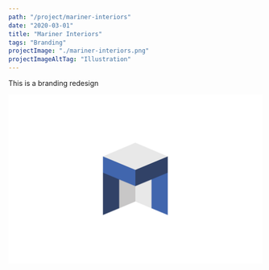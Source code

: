 ```yaml
---
path: "/project/mariner-interiors"
date: "2020-03-01"
title: "Mariner Interiors"
tags: "Branding"
projectImage: "./mariner-interiors.png"
projectImageAltTag: "Illustration"
---
```


This is a branding redesign

![Main shot](./mariner-interiors.png)
